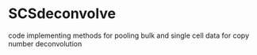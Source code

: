 # SCSdeconvolve
code implementing methods for pooling bulk and single cell data for copy number deconvolution
